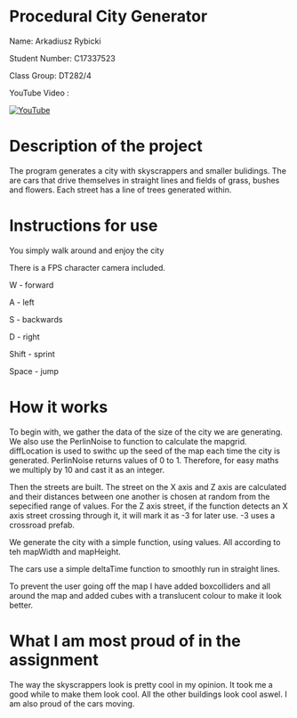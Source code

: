 
# Procedural City Generator

Name: Arkadiusz Rybicki

Student Number: C17337523 

Class Group: DT282/4

YouTube Video :

[![YouTube](http://img.youtube.com/watch?v=CUSXBBhUEfc/0.jpg)](https://www.youtube.com/watch?v=CUSXBBhUEfc&ab_channel=ArkadiuszRybicki)

# Description of the project

The program generates a city with skyscrappers and smaller bulidings. The are cars that drive themselves in straight lines and fields of grass, bushes and flowers. Each street has a line of trees generated within.

# Instructions for use

You simply walk around and enjoy the city

There is a FPS character camera included.

W - forward

A - left

S - backwards

D - right

Shift - sprint

Space - jump

# How it works

To begin with, we gather the data of the size of the city we are generating. We also use the PerlinNoise to function to calculate the mapgrid. diffLocation is used to swithc up the seed of the map each time the city is generated. PerlinNoise returns values of 0 to 1. Therefore, for easy maths we multiply by 10 and cast it as an integer.

Then the streets are built. The street on the X axis and Z axis are calculated and their distances between one another is chosen at random from the sepecified range of values. For the Z axis street, if the function detects an X axis street crossing through it, it will mark it as -3 for later use. -3 uses a crossroad prefab.

We generate the city with a simple function, using values. All according to teh mapWidth and mapHeight.

The cars use a simple deltaTime function to smoothly run in straight lines.

To prevent the user going off the map I have added boxcolliders and all around the map and added cubes with a translucent colour to make it look better.


# What I am most proud of in the assignment

The way the skyscrappers look is pretty cool in my opinion. It took me a good while to make them look cool. All the other buildings look cool aswel. I am also proud of the cars moving.

